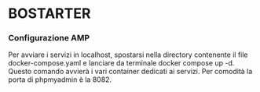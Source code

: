 # BOSTARTER

### Configurazione AMP
Per avviare i servizi in localhost, spostarsi nella directory contenente il file docker-compose.yaml e lanciare da terminale docker compose up -d. 
Questo comando avvierà i vari container dedicati ai servizi. 
Per comodità la porta di phpmyadmin è la 8082.
